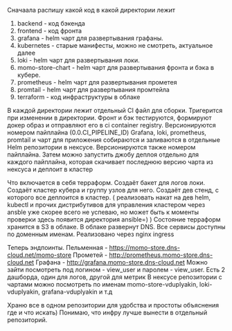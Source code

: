 Сначаала распишу какой код в какой директории лежит
1. backend - код бэкенда
2. frontend - код фронта
3. grafana - helm чарт для развертывания графаны. 
4. kubernetes - старые манифесты, можно не смотреть, актуальное далее
5. loki - helm чарт для развертывания локи. 
6. momo-store-chart - helm чарт для развертывания фронта и бэка в кубере. 
7. prometheus - helm чарт для развертывания прометея
8. promtail - helm чарт для развертывания промтейла
9. terraform - код инфраструктуры в облаке

В каждой директории лежит отдельный CI файл для сборки. Тригерится при изменении в директории. 
Фронт и бэк тестируются, формируют докер образ и отправляют его в ci container registry. Версионируются номером пайплайна (0.0.CI_PIPELINE_ID)
Grafana, loki, prometheus, promtail и чарт для приложения собираются и заливаются в отдельные Helm репозитории в нексусе. Версионируются также номером пайплайна.
Затем можно запустить джобу деплоя отдельно для каждого пайплайна, которая скачивает последнюю версию чарта из нексуса и деплоит в кластер

Что включается в себя терраформ. Создаёт бакет для логов локи. Создаёт кластер кубера и группу узлов для него. Создаёт дев стенд, с которого все деплоится в кластер. ( реализовать накат на дев helm, kubectl и прочих дистрибутивов для управления кластером через ansble уже скорее всего не успеваю, но может быть к моменты проверки здесь появится директория ansible=) )
Состояние терраформ хранится в S3 в облаке.
В облаке развернут DNS. Все сервисы доступны по доменным именам. Реализовано через nginx ingress

Теперь эндпоинты.
Пельменная - https://momo-store.dns-cloud.net/momo-store
Прометей - http://prometheus.momo-store.dns-cloud.net
Графана - http://grafana.momo-store.dns-cloud.net Можно зайти посмотреть под логином - view_user и паролем - view_user. Есть 2 дашборда, один для логов, другой для метрик
В нексусе репозитории с чартами можно посмотреть по именам momo-store-vduplyakin, loki-vduplyakin, grafana-vduplyakin и т.д

Храню все в одном репозитории для удобства и простоты объяснения где и что искать) Понимаю, что инфру лучше вынести в отдельный репозиторий.
